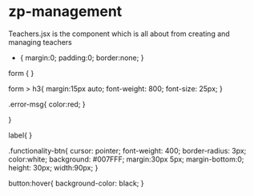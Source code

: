 # zp-management
Teachers.jsx is the component which  is all about from creating  and managing teachers


* {
	margin:0;
	padding:0;
	border:none;
}


form {
	<!-- border-radius: 3px; -->
	<!-- background: #F0F8FF; -->
	<!-- display: flex; -->
	<!-- flex-wrap: wrap; -->
	<!-- flex-direction: column; -->
	<!-- height: auto; -->
	<!-- margin: 20vh auto; -->
	<!-- padding: 30px; -->
}

form > h3{
	margin:15px auto;
	font-weight: 800;
	font-size: 25px;
}

.error-msg{
	color:red;
}

<!-- label, input {
	width:100%; -->
}

label{
	<!-- margin-bottom: 10px; -->
	<!-- height:20px; -->
}

<!-- input{
	padding: 10px;
	margin-bottom: 20px;
	height: 34px;
	border-radius: 4px;
} -->
<!-- 
form button{
	cursor: pointer;
	font-weight: 400;
	border-radius: 3px;
	color:white;
	background: #007FFF;
	margin:30px auto;
	margin-bottom:0;
	height: 36px;
	width:90px;
} -->

.functionality-btn{
	cursor: pointer;
	font-weight: 400;
	border-radius: 3px;
	color:white;
	background: #007FFF;
	margin:30px 5px;
	margin-bottom:0;
	height: 30px;
	width:90px;
}

button:hover{
	background-color: black;
}
